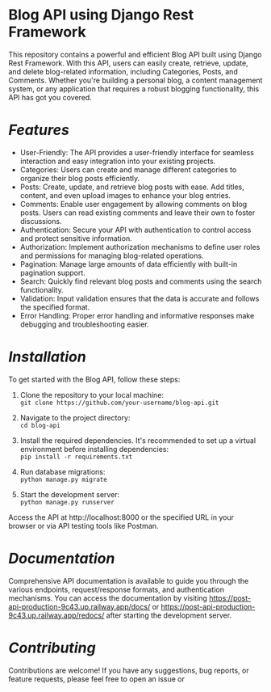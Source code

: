 # **Blog API using Django Rest Framework**

This repository contains a powerful and efficient Blog API built using Django Rest Framework. With this API, users can easily create, retrieve, update, and delete blog-related information, including Categories, Posts, and Comments. Whether you're building a personal blog, a content management system, or any application that requires a robust blogging functionality, this API has got you covered.

# *Features*

* User-Friendly: The API provides a user-friendly interface for seamless interaction and easy integration into your existing projects.
* Categories: Users can create and manage different categories to organize their blog posts efficiently.
* Posts: Create, update, and retrieve blog posts with ease. Add titles, content, and even upload images to enhance your blog entries.
* Comments: Enable user engagement by allowing comments on blog posts. Users can read existing comments and leave their own to foster discussions.
* Authentication: Secure your API with authentication to control access and protect sensitive information.
* Authorization: Implement authorization mechanisms to define user roles and permissions for managing blog-related operations.
* Pagination: Manage large amounts of data efficiently with built-in pagination support.
* Search: Quickly find relevant blog posts and comments using the search functionality.
* Validation: Input validation ensures that the data is accurate and follows the specified format.
* Error Handling: Proper error handling and informative responses make debugging and troubleshooting easier.

# *Installation*

To get started with the Blog API, follow these steps:

1. Clone the repository to your local machine:  
`git clone https://github.com/your-username/blog-api.git`

2. Navigate to the project directory:    
`cd blog-api`

3. Install the required dependencies. It's recommended to set up a virtual environment before installing dependencies:     
`pip install -r requirements.txt`

4. Run database migrations:    
`python manage.py migrate`

5. Start the development server:     
`python manage.py runserver`

Access the API at http://localhost:8000 or the specified URL in your browser or via API testing tools like Postman.

# *Documentation*
Comprehensive API documentation is available to guide you through the various endpoints, request/response formats, and authentication mechanisms. 
You can access the documentation by visiting https://post-api-production-9c43.up.railway.app/docs/ or https://post-api-production-9c43.up.railway.app/redocs/
after starting the development server.

# *Contributing*
Contributions are welcome! If you have any suggestions, bug reports, or feature requests, please feel free to open an issue or
